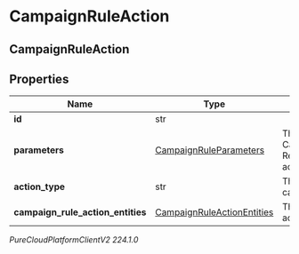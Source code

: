 # CampaignRuleAction

## CampaignRuleAction

## Properties

|Name | Type | Description | Notes|
|------------ | ------------- | ------------- | -------------|
| **id** | str |  | [optional] |
| **parameters** | [CampaignRuleParameters](CampaignRuleParameters) | The parameters for the CampaignRuleAction. Required for certain actionTypes. | [optional] |
| **action_type** | str | The action to take on the campaignRuleActionEntities. | |
| **campaign_rule_action_entities** | [CampaignRuleActionEntities](CampaignRuleActionEntities) | The list of entities that this action will apply to. | |



_PureCloudPlatformClientV2 224.1.0_
